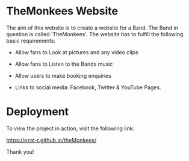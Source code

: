 # TheMonkees Website

The aim of this website is to create a website for a Band. The Band in question is called 'TheMonkees'. The website has to fulfill the following basic requirements:

- Allow fans to Look at pictures and any video clips

- Allow fans to Listen to the Bands music

- Allow users to make booking enquiries 

- Links to social media: Facebook, Twitter & YouTube Pages.

# Deployment

To view the project in action, visit the following link:

https://ezat-r.github.io/theMonkees/


Thank you!